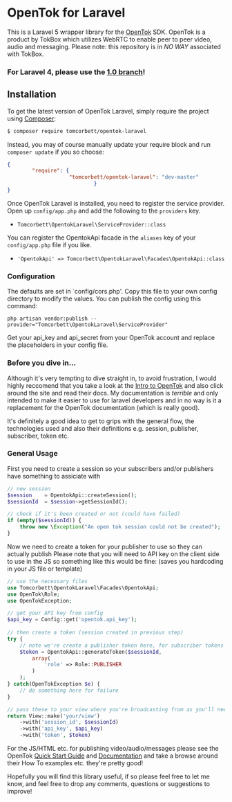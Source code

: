 # OpenTok for Laravel
This is a Laravel 5 wrapper library for the [OpenTok](http://tokbox.com/opentok/) SDK. OpenTok is a product by TokBox which utilizes WebRTC to enable peer to peer video, audio and messaging.
Please note: this repository is in *NO WAY* associated with TokBox.
### For Laravel 4, please use the [1.0 branch](https://github.com/tomcorbett/opentok-laravel/tree/1.0)!

## Installation
To get the latest version of OpenTok Laravel, simply require the project using [Composer](https://getcomposer.org):

```bash
$ composer require tomcorbett/opentok-laravel
```

Instead, you may of course manually update your require block and run `composer update` if you so choose:

```json
{
	    "require": {
			        "tomcorbett/opentok-laravel": "dev-master"
						    }
}
```

Once OpenTok Laravel is installed, you need to register the service provider. Open up `config/app.php` and add the following to the `providers` key.

* `Tomcorbett\OpentokLaravel\ServiceProvider::class`

You can register the OpentokApi facade in the `aliases` key of your `config/app.php` file if you like.

* `'OpentokApi' => Tomcorbett\OpentokLaravel\Facades\OpentokApi::class`

### Configuration

The defaults are set in `config/cors.php'. Copy this file to your own config directory to modify the values. You can publish the config using this command:

    php artisan vendor:publish --provider="Tomcorbett\OpentokLaravel\ServiceProvider"

Get your api_key and api_secret from your OpenTok account and replace the placeholders in your config file.

### Before you dive in...

Although it's very tempting to dive straight in, to avoid frustration, I would highly reccomend that you take a look at the [Intro to OpenTok](http://tokbox.com/opentok/intro/) and also click around the site and read their docs. My documentation is *terrible* and only intended to make it easier to use for laravel developers and in no way is it a replacement for the OpenTok documentation (which is really good).

It's definitely a good idea to get to grips with the general flow, the technologies used and also their definitions e.g. session, publisher, subscriber, token etc.

### General Usage

First you need to create a session so your subscribers and/or publishers have something to assiciate with
```php
// new session
$session    = OpentokApi::createSession();            
$sessionId  = $session->getSessionId();

// check if it's been created or not (could have failed)
if (empty($sessionId)) {
    throw new \Exception("An open tok session could not be created");
}
```
Now we need to create a token for your publisher to use so they can actually publish
Please note that you will need to API key on the client side to use in the JS so something like this would be fine:
(saves you hardcoding in your JS file or template)
```php
// use the necessary files
use Tomcorbett\OpentokLaravel\Facades\OpentokApi;
use OpenTok\Role;
use OpenTokException;

// get your API key from config
$api_key = Config::get('opentok.api_key');
        
// then create a token (session created in previous step)
try {
    // note we're create a publisher token here, for subscriber tokens we would specify.. yep 'subscriber' instead
    $token = OpentokApi::generateToken($sessionId,
        array(
            'role' => Role::PUBLISHER
        )
    );
} catch(OpenTokException $e) {
    // do something here for failure
}

// pass these to your view where you're broadcasting from as you'll need them...
return View::make('your/view')
    ->with('session_id', $sessionId)
    ->with('api_key', $api_key)
    ->with('token', $token)
```

For the JS/HTML etc. for publishing video/audio/messages please see the OpenTok [Quick Start Guide](http://tokbox.com/opentok/quick-start/) and [Documentation](http://tokbox.com/opentok/libraries/client/js/) and take a browse around their How To examples etc. they're pretty good!

Hopefully you will find this library useful, if so please feel free to let me know, and feel free to drop any comments, questions or suggestions to improve!
